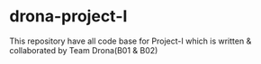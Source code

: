# drona-project-I
This repository have all code base for Project-I which is written &amp; collaborated by Team Drona(B01 &amp; B02)
